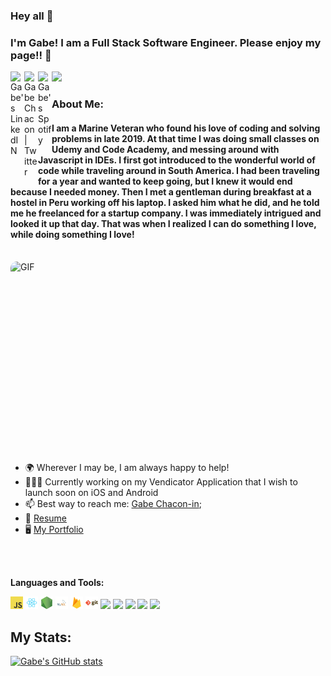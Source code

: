 ### Hey all 🤗 
### I'm Gabe! I am a Full Stack Software Engineer. Please enjoy my page!! 🤙
<a href="https://linkedin.com/in/gabe-chacon-0862531b3/">
  <img align="left" alt="Gabe's LinkedIN" width="22px" src="https://raw.githubusercontent.com/peterthehan/peterthehan/master/assets/linkedin.svg" />
</a>
<a href="https://twitter.com/GabeChacon130">
  <img align="left" alt="Gabe Chacon | Twitter" width="22px" src="https://raw.githubusercontent.com/peterthehan/peterthehan/master/assets/twitter.svg" />
</a>
<a href="https://open.spotify.com/user/22txkb2eqfqasavn6kvllnf6y?si=Qm8sLmO8Rc-z3Jt3DGkVkQ">
  <img align="left" alt="Gabe's Spotify" width="22px" src="https://raw.githubusercontent.com/peterthehan/peterthehan/master/assets/spotify.svg" />
</a>

![](https://visitor-badge.glitch.me/badge?page_id=gabinochacon8.gabinochacon8)

### About Me:
#### I am a Marine Veteran who found his love of coding and solving problems in late 2019. At that time I was doing small classes on Udemy and Code Academy, and messing around with Javascript in IDEs. I first got introduced to the wonderful world of code while traveling around in South America. I had been traveling for a year and wanted to keep going, but I knew it would end because I needed money. Then I met a gentleman during breakfast at a hostel in Peru working off his laptop. I asked him what he did, and he told me he freelanced for a startup company. I was immediately intrigued and looked it up that day. That was when I realized I can do something I love, while doing something I love!


<br>

  <img align="right" style="border-radius: 10px" alt="GIF" src="https://bestanimations.com/media/peripherals/572585373computer-monitor-animated-gif-5.gif" width="550" height="320" />
  
- 🌍  Wherever I may be, I am always happy to help!
- 👨🏽‍💻  Currently working on my Vendicator Application that I wish to launch soon on iOS and Android
- 📫  Best way to reach me: [Gabe Chacon-in](https://www.linkedin.com/in/gabe-chacon-0862531b3/);
- 📝  [Resume](https://drive.google.com/file/d/155--GKEoYezLYII1oq06e2IUsKig-hck/view?usp=sharing)
- 🖥  [My Portfolio](http://gabechacon.com/)

<br>
<br>

**Languages and Tools:**

<code><img height="20" src="https://raw.githubusercontent.com/github/explore/80688e429a7d4ef2fca1e82350fe8e3517d3494d/topics/javascript/javascript.png"></code>
<code><img height="20" src="https://raw.githubusercontent.com/github/explore/80688e429a7d4ef2fca1e82350fe8e3517d3494d/topics/react/react.png"></code>
<code><img height="20" src="https://raw.githubusercontent.com/github/explore/80688e429a7d4ef2fca1e82350fe8e3517d3494d/topics/nodejs/nodejs.png"></code>
<code><img height="20" src="https://raw.githubusercontent.com/github/explore/80688e429a7d4ef2fca1e82350fe8e3517d3494d/topics/mysql/mysql.png"></code>
<code><img height="20" src="https://raw.githubusercontent.com/github/explore/80688e429a7d4ef2fca1e82350fe8e3517d3494d/topics/firebase/firebase.png"></code>
<code><img height="20" src="https://raw.githubusercontent.com/github/explore/80688e429a7d4ef2fca1e82350fe8e3517d3494d/topics/git/git.png"></code>
<code><img height="20" src="https://avatars.githubusercontent.com/u/5658226?s=200&v=4"></code>
<code><img height="20" src="https://avatars.githubusercontent.com/u/65541985?s=200&v=4"></code>
<code><img height="20" src="https://avatars.githubusercontent.com/u/5429470?s=200&v=4"></code>
<code><img height="20" src="https://avatars.githubusercontent.com/u/1412239?s=200&v=4"></code>
<code><img height="20" src="https://avatars.githubusercontent.com/u/70142?s=200&v=4"></code>

## My Stats:
[![Gabe's GitHub stats](https://github-readme-stats.vercel.app/api?username=gabinochacon8)](https://github.com/gabinochacon8/github-readme-stats)

<br>

<!--
**gabinochacon8/gabinochacon8** is a ✨ _special_ ✨ repository because its `README.md` (this file) appears on your GitHub profile.

Here are some ideas to get you started:

- 🔭 I’m currently working on ...
- 🌱 I’m currently learning ...
- 👯 I’m looking to collaborate on ...
- 🤔 I’m looking for help with ...
- 💬 Ask me about ...
- 📫 How to reach me: ...
- 😄 Pronouns: ...
- ⚡ Fun fact: ...
-->
